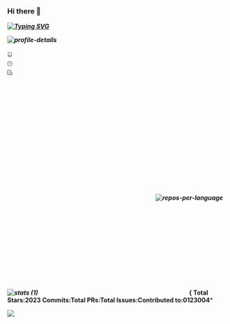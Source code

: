 ### Hi there 👋


***[![Typing SVG](https://readme-typing-svg.herokuapp.com?font=Fira+Code&pause=1000&random=false&width=435&lines=Fionn+Kelleher)](https://git.io/typing-svg)***


***![profile-details](https://github.com/FionnKelleher/FionnKelleher/assets/93994457/e3de877b-0de0-4aa2-b472-530ee222416d)<svg xmlns="http://www.w3.org/2000/svg" width="700" height="200" viewBox="0 0 700 200"></g><g transform="translate(0,28)" width="14" height="14" fill="#586069"><path fill-rule="evenodd" d="M2 2.5A2.5 2.5 0 014.5 0h8.75a.75.75 0 01.75.75v12.5a.75.75 0 01-.75.75h-2.5a.75.75 0 110-1.5h1.75v-2h-8a1 1 0 00-.714 1.7.75.75 0 01-1.072 1.05A2.495 2.495 0 012 11.5v-9zm10.5-1V9h-8c-.356 0-.694.074-1 .208V2.5a1 1 0 011-1h8zM5 12.25v3.25a.25.25 0 00.4.2l1.45-1.087a.25.25 0 01.3 0L8.6 15.7a.25.25 0 00.4-.2v-3.25a.25.25 0 00-.25-.25h-3.5a.25.25 0 00-.25.25z"></path></g><g transform="translate(0,56)" width="14" height="14" fill="#586069"><path fill-rule="evenodd" d="M1.5 8a6.5 6.5 0 1113 0 6.5 6.5 0 01-13 0zM8 0a8 8 0 100 16A8 8 0 008 0zm.5 4.75a.75.75 0 00-1.5 0v3.5a.75.75 0 00.471.696l2.5 1a.75.75 0 00.557-1.392L8.5 7.742V4.75z"></path></g><g transform="translate(0,84)" width="14" height="14" fill="#586069"><path fill-rule="evenodd" d="M1.5 14.25c0 .138.112.25.25.25H4v-1.25a.75.75 0 01.75-.75h2.5a.75.75 0 01.75.75v1.25h2.25a.25.25 0 00.25-.25V1.75a.25.25 0 00-.25-.25h-8.5a.25.25 0 00-.25.25v12.5zM1.75 16A1.75 1.75 0 010 14.25V1.75C0 .784.784 0 1.75 0h8.5C11.216 0 12 .784 12 1.75v12.5c0 .085-.006.168-.018.25h2.268a.25.25 0 00.25-.25V8.285a.25.25 0 00-.111-.208l-1.055-.703a.75.75 0 11.832-1.248l1.055.703c.487.325.779.871.779 1.456v5.965A1.75 1.75 0 0114.25 16h-3.5a.75.75 0 01-.197-.026c-.099.017-.2.026-.303.026h-3a.75.75 0 01-.75-.75V14h-1v1.25a.75.75 0 01-.75.75h-3zM3 3.75A.75.75 0 013.75 3h.5a.75.75 0 010 1.5h-.5A.75.75 0 013 3.75zM3.75 6a.75.75 0 000 1.5h.5a.75.75 0 000-1.5h-.5zM3 9.75A.75.75 0 013.75 9h.5a.75.75 0 010 1.5h-.5A.75.75 0 013 9.75zM7.75 9a.75.75 0 000 1.5h.5a.75.75 0 000-1.5h-.5zM7 6.75A.75.75 0 017.75 6h.5a.75.75 0 010 1.5h-.5A.75.75 0 017 6.75zM7.75 3a.75.75 0 000 1.5h.5a.75.75 0 000-1.5h-.5z"></path></g><text x="21" y="14" d="M0,110C10.410958904109588,106.07142857142858,20.821917808219176,102.14285714285715,31.232876712328764,102.14285714285715C41.990867579908674,102.14285714285715,52.74885844748858,110,63.50684931506849,110C74.2648401826484,110,85.02283105022832,110,95.78082191780823,110C105.49771689497717,110,115.21461187214611,110,124.93150684931506,110C135.68949771689498,110,146.44748858447488,110,157.2054794520548,110C167.6164383561644,110,178.02739726027397,110,188.43835616438358,110C199.19634703196348,110,209.95433789954336,110,220.71232876712327,110C231.12328767123287,110,241.53424657534248,110,251.94520547945208,110C262.70319634703196,110,273.46118721461187,110,284.2191780821918,110C294.9771689497717,110,305.7351598173516,110,316.4931506849315,110C326.90410958904107,110,337.3150684931507,108.69047619047619,347.7260273972603,106.07142857142857C358.4840182648402,103.36507936507937,369.2420091324201,53.64682539682539,380,3.928571428571427L380,110C369.2420091324201,110,358.4840182648402,110,347.7260273972603,110C337.3150684931507,110,326.90410958904107,110,316.4931506849315,110C305.7351598173516,110,294.9771689497717,110,284.2191780821918,110C273.46118721461187,110,262.70319634703196,110,251.94520547945208,110C241.53424657534248,110,231.12328767123287,110,220.71232876712327,110C209.95433789954336,110,199.19634703196348,110,188.43835616438358,110C178.02739726027397,110,167.6164383561644,110,157.2054794520548,110C146.44748858447488,110,135.68949771689498,110,124.93150684931506,110C115.21461187214611,110,105.49771689497717,110,95.78082191780823,110C85.02283105022832,110,74.2648401826484,110,63.50684931506849,110C52.74885844748858,110,41.990867579908674,110,31.232876712328764,110C20.821917808219176,110,10.410958904109588,110,0,110Z"></path><g color="#586069" transform="translate(-30,110)" fill="none" font-size="10" font-family="sans-serif" text-anchor="middle"><path class="domain" stroke="currentColor" d="M0.5,6V0.5H380.5V6"></path><g class="tick" opacity="1" transform="translate(0.5,0)"><line stroke="currentColor" y2="6"></line>***

***<svg xmlns="http://www.w3.org/2000/svg" width="340" height="200" viewBox="0 0 340 200">![repos-per-language](https://github.com/FionnKelleher/FionnKelleher/assets/93994457/b94a943c-8aef-4f51-a74c-98ef53effd1f)***

***![stats (1)](https://github.com/FionnKelleher/FionnKelleher/assets/93994457/a281035a-5a7a-4cd0-82b3-2d2a8e8fe691)
<svg xmlns="http://www.w3.org/2000/svg" width="340" height="200" viewBox="0 0 340 200"><style>* {
       <path fill-rule="evenodd" d="M8 .25a.75.75 0 01.673.418l1.882 3.815 4.21.612a.75.75 0 01.416 1.279l-3.046 2.97.719 4.192a.75.75 0 01-1.088.791L8 12.347l-3.766 1.98a.75.75 0 01-1.088-.79l.72-4.194L.818 6.374a.75.75 0 01.416-1.28l4.21-.611L7.327.668A.75.75 0 018 .25zm0 2.445L6.615 5.5a.75.75 0 01-.564.41l-3.097.45 2.24 2.184a.75.75 0 01.216.664l-.528 3.084 2.769-1.456a.75.75 0 01.698 0l2.77 1.456-.53-3.084a.75.75 0 01.216-.664l2.24-2.183-3.096-.45a.75.75 0 01-.564-.41L8 2.694v.001z"></path></g><g transform="translate(0,25.2)" width="14" height="14" fill="#586069"><path fill-rule="evenodd" d="M10.5 7.75a2.5 2.5 0 11-5 0 2.5 2.5 0 015 0zm1.43.75a4.002 4.002 0 01-7.86 0H.75a.75.75 0 110-1.5h3.32a4.001 4.001 0 017.86 0h3.32a.75.75 0 110 1.5h-3.32z"></path></g><g transform="translate(0,50.4)" width="14" height="14" fill="#586069"><path fill-rule="evenodd" d="M7.177 3.073L9.573.677A.25.25 0 0110 .854v4.792a.25.25 0 01-.427.177L7.177 3.427a.25.25 0 010-.354zM3.75 2.5a.75.75 0 100 1.5.75.75 0 000-1.5zm-2.25.75a2.25 2.25 0 113 2.122v5.256a2.251 2.251 0 11-1.5 0V5.372A2.25 2.25 0 011.5 3.25zM11 2.5h-1V4h1a1 1 0 011 1v5.628a2.251 2.251 0 101.5 0V5A2.5 2.5 0 0011 2.5zm1 10.25a.75.75 0 111.5 0 .75.75 0 01-1.5 0zM3.75 12a.75.75 0 100 1.5.75.75 0 000-1.5z"></path></g><g transform="translate(0,75.60000000000001)" width="14" height="14" fill="#586069"><path fill-rule="evenodd" d="M8 1.5a6.5 6.5 0 100 13 6.5 6.5 0 000-13zM0 8a8 8 0 1116 0A8 8 0 010 8zm9 3a1 1 0 11-2 0 1 1 0 012 0zm-.25-6.25a.75.75 0 00-1.5 0v3.5a.75.75 0 001.5 0v-3.5z"></path></g><g transform="translate(0,100.8)" width="14" height="14" fill="#586069"><path fill-rule="evenodd" d="M2 2.5A2.5 2.5 0 014.5 0h8.75a.75.75 0 01.75.75v12.5a.75.75 0 01-.75.75h-2.5a.75.75 0 110-1.5h1.75v-2h-8a1 1 0 00-.714 1.7.75.75 0 01-1.072 1.05A2.495 2.495 0 012 11.5v-9zm10.5-1V9h-8c-.356 0-.694.074-1 .208V2.5a1 1 0 011-1h8zM5 12.25v3.25a.25.25 0 00.4.2l1.45-1.087a.25.25 0 01.3 0L8.6 15.7a.25.25 0 00.4-.2v-3.25a.25.25 0 00-.25-.25h-3.5a.25.25 0 00-.25.25z"></path></g><text x="21" y="14" style="fill: #586069; font-size: 14px;">Total Stars:</text><text x="21" y="39.2" style="fill: #586069; font-size: 14px;">2023 Commits:</text><text x="21" y="64.4" style="fill: #586069; font-size: 14px;">Total PRs:</text><text x="21" y="89.60000000000001" style="fill: #586069; font-size: 14px;">Total Issues:</text><text x="21" y="114.8" style="fill: #586069; font-size: 14px;">Contributed to:</text><text x="130" y="14" style="fill: #586069; font-size: 14px;">0</text><text x="130" y="39.2" style="fill: #586069; font-size: 14px;">123</text><text x="130" y="64.4" style="fill: #586069; font-size: 14px;">0</text><text x="130" y="89.60000000000001" style="fill: #586069; font-size: 14px;">0</text><text x="130" y="114.8" style="fill: #586069; font-size: 14px;">4</text></g><g transform="translate(220,20)"><g transform="scale(6)" style="fill: #586069;"><path fill-rule="evenodd" d="M8 0C3.58 0 0 3.58 0 8c0 3.54 2.29 6.53 5.47 7.59.4.07.55-.17.55-.38 0-.19-.01-.82-.01-1.49-2.01.37-2.53-.49-2.69-.94-.09-.23-.48-.94-.82-1.13-.28-.15-.68-.52-.01-.53.63-.01 1.08.58 1.23.82.72 1.21 1.87.87 2.33.66.07-.52.28-.87.51-1.07-1.78-.2-3.64-.89-3.64-3.95 0-.87.31-1.59.82-2.15-.08-.2-.36-1.02.08-2.12 0 0 .67-.21 2.2.82.64-.18 1.32-.27 2-.27.68 0 1.36.09 2 .27 1.53-1.04 2.2-.82 2.2-.82.44 1.1.16 1.92.08 2.12.51.56.82 1.27.82 2.15 0 3.07-1.87 3.75-3.65 3.95.29.25.54.73.54 1.48 0 1.07-.01 1.93-.01 2.2 0 .21.15.46.55.38A8.013 8.013 0 0016 8c0-4.42-3.58-8-8-8z"></path></g></g></g></svg>***


***![](https://komarev.com/ghpvc/?username=FionnKelleher)***
